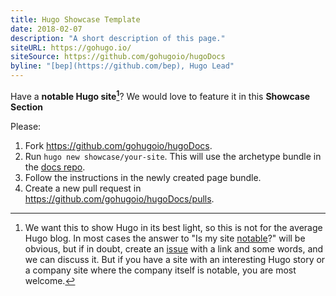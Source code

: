 ```yaml
---
title: Hugo Showcase Template
date: 2018-02-07
description: "A short description of this page."
siteURL: https://gohugo.io/
siteSource: https://github.com/gohugoio/hugoDocs
byline: "[bep](https://github.com/bep), Hugo Lead"
---
```

Have a **notable Hugo site[^1]**? We would love to feature it in this **Showcase Section**

Please:

1. Fork https://github.com/gohugoio/hugoDocs.
2. Run `hugo new showcase/your-site`. This will use the archetype bundle in the [docs repo](https://github.com/gohugoio/hugoDocs/tree/master/archetypes).
3. Follow the instructions in the newly created page bundle.
4. Create a new pull request in https://github.com/gohugoio/hugoDocs/pulls.

[^1]: We want this to show Hugo in its best light, so this is not for the average Hugo blog. In most cases the answer to "Is my site [notable](https://www.dictionary.com/browse/notable)?" will be obvious, but if in doubt, create an [issue](https://github.com/gohugoio/hugoDocs/issues) with a link and some words, and we can discuss it. But if you have a site with an interesting Hugo story or a company site where the company itself is notable, you are most welcome.
